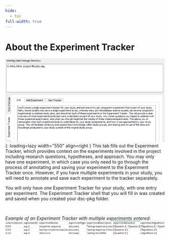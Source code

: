 ```yaml
---
hide:
  - toc
full-width: true
---
```


# About the Experiment Tracker

![](../app-screenshots/exp-track-first.PNG){: loading=lazy width="550" align=right } This tab fills out the Experiment Tracker, which provides context on the experiments involved in the project including research questions, hypotheses, and approach. You may only have one experiment, in which case you only need to go through the process of annotating and saving your experiment to the Experiment Tracker once. However, if you have multiple experiments in your study, you will need to annotate and save each experiment to the tracker separately.


You will only have *one* Experiment Tracker for your study, with one entry per experiment. The Experiment Tracker shell that you will fill in was created and saved when you created your dsc-pkg folder.


<br>

*Example of an Experiment Tracker with multiple experiments entered:*
![](../app-screenshots/exp-track-preview.PNG)
